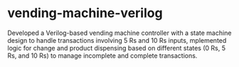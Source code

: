 # vending-machine-verilog
Developed a Verilog-based vending machine controller with a state machine design to handle transactions involving 5 Rs and 10 Rs inputs, mplemented logic for change and product dispensing based on different states (0 Rs, 5 Rs, and 10 Rs) to manage incomplete and complete transactions.
